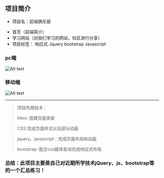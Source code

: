 ## 项目简介
>
* 项目名：前端俱乐部
>
* 首页（前端简介）
* 学习网站（对我们学习的网站，社区进行分享）
* 项目标签： 响应式 Jquery bootstrap Javascript
### pc端
![Alt text](img/zs/demo2.gif)
### 移动端
![Alt text](img/zs/demo1.gif)

- - -
>项目所用技术： 

> Html: 搭建页面骨架  
 
> CSS:完成页面样式以及部分动画
 
> jquery、javascript：完成页面布局和动画

> bootstrap :配合css媒体查询完成响应式布局

### 总结：此项目主要是自己对近期所学技术jQuery、js、bootstrap等的一个汇总练习！
